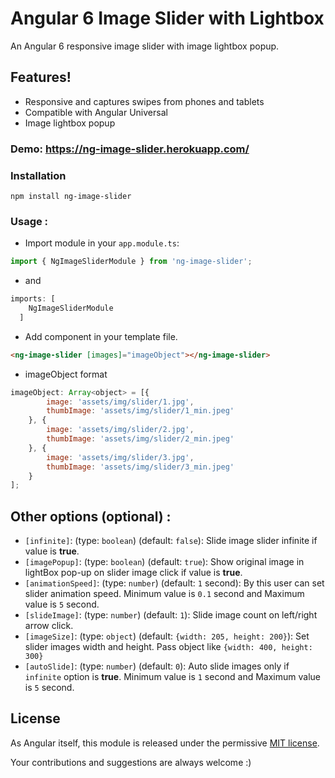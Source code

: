 # Angular 6 Image Slider with Lightbox

An Angular 6 responsive image slider with image lightbox popup.

## Features!

  - Responsive and captures swipes from phones and tablets
  - Compatible with Angular Universal
  - Image lightbox popup

### Demo: https://ng-image-slider.herokuapp.com/

### Installation

`npm install ng-image-slider`

### Usage :

 - Import module in your `app.module.ts`:
```js
import { NgImageSliderModule } from 'ng-image-slider';
```
 - and 
```js
imports: [
    NgImageSliderModule
  ]
```

 - Add component in your template file.
```html
<ng-image-slider [images]="imageObject"></ng-image-slider>
```

 - imageObject format
```js
imageObject: Array<object> = [{
        image: 'assets/img/slider/1.jpg',
        thumbImage: 'assets/img/slider/1_min.jpeg'
    }, {
        image: 'assets/img/slider/2.jpg',
        thumbImage: 'assets/img/slider/2_min.jpeg'
    }, {
        image: 'assets/img/slider/3.jpg',
        thumbImage: 'assets/img/slider/3_min.jpeg'
    }
];
```

## Other options (optional) :
 - `[infinite]`: (type: `boolean`) (default: `false`): Slide image slider infinite if value is **true**.
 - `[imagePopup]`: (type: `boolean`) (default: `true`): Show original image in lightBox pop-up on slider image click if value is **true**.
 - `[animationSpeed]`: (type: `number`) (default: `1` second): By this user can set slider animation speed. Minimum value is `0.1` second and Maximum value is `5` second.
 - `[slideImage]`: (type: `number`) (default: `1`): Slide image count on left/right arrow click.
 - `[imageSize]`: (type: `object`) (default: `{width: 205, height: 200}`): Set slider images width and height. Pass object like `{width: 400, height: 300}`
 - `[autoSlide]`: (type: `number`) (default: `0`): Auto slide images only if `infinite` option is **true**. Minimum value is `1` second and Maximum value is `5` second.

## License
As Angular itself, this module is released under the permissive [MIT license](http://revolunet.mit-license.org). 

Your contributions and suggestions are always welcome :)